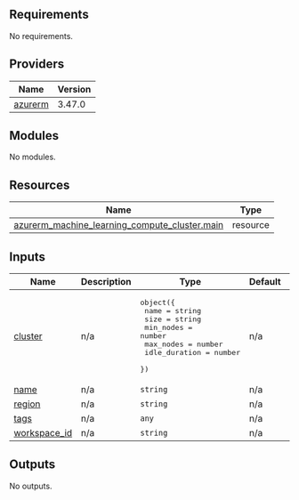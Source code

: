 <!-- BEGINNING OF PRE-COMMIT-TERRAFORM DOCS HOOK -->
## Requirements

No requirements.

## Providers

| Name | Version |
|------|---------|
| <a name="provider_azurerm"></a> [azurerm](#provider\_azurerm) | 3.47.0 |

## Modules

No modules.

## Resources

| Name | Type |
|------|------|
| [azurerm_machine_learning_compute_cluster.main](https://registry.terraform.io/providers/hashicorp/azurerm/latest/docs/resources/machine_learning_compute_cluster) | resource |

## Inputs

| Name | Description | Type | Default | Required |
|------|-------------|------|---------|:--------:|
| <a name="input_cluster"></a> [cluster](#input\_cluster) | n/a | <pre>object({<br>    name          = string<br>    size          = string<br>    min_nodes     = number<br>    max_nodes     = number<br>    idle_duration = number<br>  })</pre> | n/a | yes |
| <a name="input_name"></a> [name](#input\_name) | n/a | `string` | n/a | yes |
| <a name="input_region"></a> [region](#input\_region) | n/a | `string` | n/a | yes |
| <a name="input_tags"></a> [tags](#input\_tags) | n/a | `any` | n/a | yes |
| <a name="input_workspace_id"></a> [workspace\_id](#input\_workspace\_id) | n/a | `string` | n/a | yes |

## Outputs

No outputs.
<!-- END OF PRE-COMMIT-TERRAFORM DOCS HOOK -->
